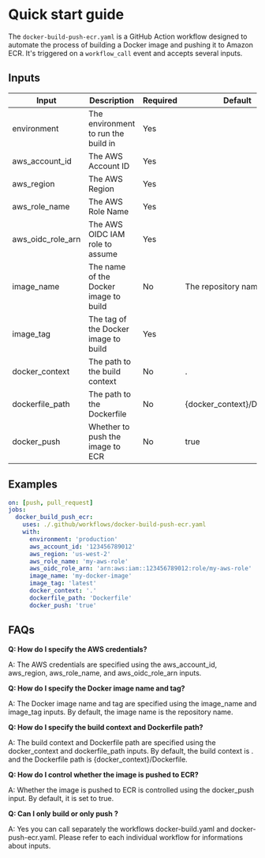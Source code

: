# Quick start guide

The `docker-build-push-ecr.yaml` is a GitHub Action workflow designed to automate the process of building a Docker image and pushing it to Amazon ECR. It's triggered on a `workflow_call` event and accepts several inputs.

## Inputs

| Input             | Description                           | Required | Default                     |
| ----------------- | ------------------------------------- | -------- | --------------------------- |
| environment       | The environment to run the build in   | Yes      |                             |
| aws_account_id    | The AWS Account ID                    | Yes      |                             |
| aws_region        | The AWS Region                        | Yes      |                             |
| aws_role_name     | The AWS Role Name                     | Yes      |                             |
| aws_oidc_role_arn | The AWS OIDC IAM role to assume       | Yes      |                             |
| image_name        | The name of the Docker image to build | No       | The repository name         |
| image_tag         | The tag of the Docker image to build  | Yes      |                             |
| docker_context    | The path to the build context         | No       | .                           |
| dockerfile_path   | The path to the Dockerfile            | No       | {docker_context}/Dockerfile |
| docker_push       | Whether to push the image to ECR      | No       | true                        |

## Examples

```yaml
on: [push, pull_request]
jobs:
  docker_build_push_ecr:
    uses: ./.github/workflows/docker-build-push-ecr.yaml
    with:
      environment: 'production'
      aws_account_id: '123456789012'
      aws_region: 'us-west-2'
      aws_role_name: 'my-aws-role'
      aws_oidc_role_arn: 'arn:aws:iam::123456789012:role/my-aws-role'
      image_name: 'my-docker-image'
      image_tag: 'latest'
      docker_context: '.'
      dockerfile_path: 'Dockerfile'
      docker_push: 'true'
```

## FAQs

**Q: How do I specify the AWS credentials?**

A: The AWS credentials are specified using the aws_account_id, aws_region, aws_role_name, and aws_oidc_role_arn inputs.

**Q: How do I specify the Docker image name and tag?**

A: The Docker image name and tag are specified using the image_name and image_tag inputs. By default, the image name is the repository name.

**Q: How do I specify the build context and Dockerfile path?**

A: The build context and Dockerfile path are specified using the docker_context and dockerfile_path inputs. By default, the build context is . and the Dockerfile path is {docker_context}/Dockerfile.

**Q: How do I control whether the image is pushed to ECR?**

A: Whether the image is pushed to ECR is controlled using the docker_push input. By default, it is set to true.

**Q: Can I only build or only push ?**

A: Yes you can call separately the workflows docker-build.yaml and docker-push-ecr.yaml. Please refer to each individual workflow for informations about inputs.
